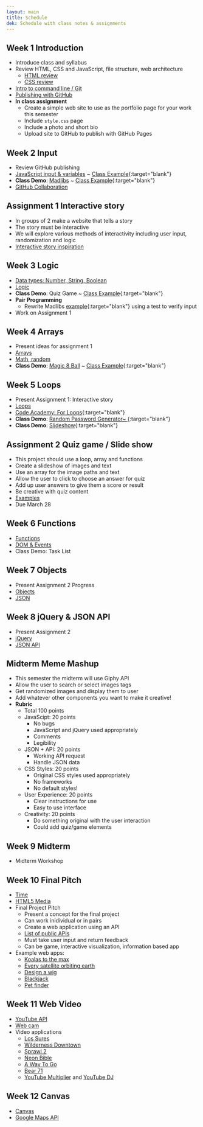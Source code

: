 ```yaml
---
layout: main
title: Schedule
dek: Schedule with class notes & assignments
---
```


## Week 1 **Introduction**
- Introduce class and syllabus
- Review HTML, CSS and JavaScript, file structure, web architecture
	- [HTML review](notes/html/)
	- [CSS review](notes/css/)
- [Intro to command line / Git](notes/git/index.html)
- [Publishing with GitHub](notes/git/github.html)
- **In class assignment**
	- Create a simple web site to use as the portfolio page for your work this semester
	- Include `style.css` page
	- Include a photo and short bio
	- Upload site to GitHub to publish with GitHub Pages

## Week 2 **Input**
- Review GitHub publishing
- [JavaScript input & variables](notes/input/) ~ [Class Example](https://owenbmcc.github.io/mmp310s18/input/){:target="blank"}
- **Class Demo**: [Madlibs](https://en.wikipedia.org/wiki/Mad_Libs) ~ [Class Example](https://owenbmcc.github.io/mmp310s18/madlibs/){:target="blank"}
- [GitHub Collaboration](notes/git/collaboration.html)

## Assignment 1 **Interactive story**
- In groups of 2 make a website that tells a story
- The story must be interactive
- We will explore various methods of interactivity including user input, randomization and logic
- [Interactive story inspiration](inspiration/interactive_story/)

## Week 3 **Logic**
- [Data types: Number, String, Boolean](notes/data_types)
- [Logic](notes/logic/)
- **Class Demo**: Quiz Game ~ [Class Example](https://owenbmcc.github.io/mmp310s18/quiz/){:target="blank"}
- **Pair Programming**
	- Rewrite Madlibs [example](https://owenbmcc.github.io/mmp310s18/madlibs/){:target="blank"} using a test to verify input
- Work on Assignment 1


## Week 4 **Arrays**
- Present ideas for assignment 1
- [Arrays](notes/array/)
- [Math, random](notes/random/)
- **Class Demo**: [Magic 8 Ball](https://en.wikipedia.org/wiki/Magic_8-Ball) ~ [Class Example](https://owenbmcc.github.io/mmp310s18/8ball/){:target="blank"}


## Week 5 **Loops**
- Present Assignment 1: Interactive story
- [Loops](notes/loop/)
- [Code Academy: For Loops](https://www.codecademy.com/courses/javascript-beginner-en-NhsaT/0/1){:target="blank"}
- **Class Demo**: [Random Password Generator~ ](https://owenbmcc.github.io/mmp310s18/password/){:target="blank"}
- **Class Demo**: [Slideshow](https://owenbmcc.github.io/mmp310s18/slideshow/){:target="blank"}

## Assignment 2 **Quiz game / Slide show**
- This project should use a loop, array and functions
- Create a slideshow of images and text
- Use an array for the image paths and text
- Allow the user to click to choose an answer for quiz
- Add up user answers to give them a score or result
- Be creative with quiz content
- [Examples](inspiration/slideshow/)
- Due March 28

## Week 6 **Functions**
- [Functions](notes/functions/)
- [DOM & Events](notes/events)
- Class Demo: Task List

## Week 7 **Objects**
- Present Assignment 2 Progress
- [Objects](notes/objects/)
- [JSON](notes/json)

## Week 8 **jQuery & JSON API**
- Present Assignment 2
- [jQuery](notes/jquery/)
- [JSON API](notes/json_api/)

## Midterm **Meme Mashup**
- This semester the midterm will use Giphy API
- Allow the user to search or select images tags
- Get randomized images and display them to user
- Add whatever other components you want to make it creative!
- **Rubric**
	- Total 100 points
	- JavaScipt: 20 points
		- No bugs
		- JavaScript and jQuery used appropriately
		- Comments 
		- Legibility
	- JSON + API: 20 points
		- Working API request
		- Handle JSON data
	- CSS Styles: 20 points
		- Original CSS styles used appropriately
		- No frameworks
		- No default styles!
	- User Experience: 20 points
		- Clear instructions for use
		- Easy to use interface
	- Creativity: 20 points
		- Do something original with the user interaction
		- Could add quiz/game elements


## Week 9 **Midterm**
- Midterm Workshop


## Week 10 **Final Pitch**
- [Time](notes/time/)
- [HTML5 Media](notes/media/)
- Final Project Pitch
	- Present a concept for the final project
	- Can work inidividual or in pairs
	- Create a web application using an API
	- [List of public APIs](https://github.com/toddmotto/public-apis)
	- Must take user input and return feedback
	- Can be game, interactive visualization, information based app
- Example web apps:
	- [Koalas to the max](http://www.koalastothemax.com/)
	- [Every satellite orbiting earth](http://qz.com/296941/interactive-graphic-every-active-satellite-orbiting-earth/)
	- [Design a wig](http://www.vam.ac.uk/designawig)
	- [Blackjack](http://html5blackjack.net/)
	- [Pet finder](http://api.emilyhashemi.com/)

## Week 11 **Web Video**
- [YouTube API](notes/youtube/)
- [Web cam](notes/webcam/)
- Video applications
	<ul>
		<li><a href="http://lossur.es/#/" target="blank">Los Sures</a></li>
		<li><a href="http://www.thewildernessdowntown.com/" target="blank">Wilderness Downtown</a></li>
		<li><a href="http://www.sprawl2.com/" target="blank">Sprawl 2</a></li>
		<li><a href="http://www.beonlineb.com/" target="blank">Neon Bible</a></li>
		<li><a href="http://a-way-to-go.com/" target="blank">A Way To Go</a></li>
		<li><a href="http://bear71.nfb.ca/#/bear71" target="blank">Bear 71</a></li>
		<li><a href="http://www.youtubemultiplier.com/" target="blank">YouTube Multiplier</a> and <a href="https://youtube-dj.com/" target="blank">YouTube DJ</a></li>
		<!-- <li><a href="http://yooouuutuuube.com/v/?width=192&height=120&flux=1&direction=rand&yt=2l_PmSOreGc"  target="blank">yooouuutuuube.com</a></li> -->
	</ul>

## Week 12 **Canvas**
- [Canvas](notes/canvas/)
- [Google Maps API](notes/google_maps/)


<!-- 

interactive story
	- decision tree, user experience map
	- input vs branching stories
	- randomized outputs
interactive comic
	- clicking on images
	- decision trees etc
interactive video
	- using web video
	- combine video sources
	- youtube and native video
data api
	- data viz
	- user input
meme generator
	- get a random image
	- random text
	- 

css3
more git
threejs?
libraries?

http://teachingmultimedia.net/mmp420syllabus.html
-->
